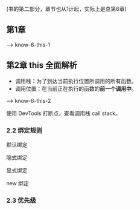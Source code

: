 (书的第二部分，章节也从1计起，实际上是总第6章)

## 第1章

--> know-6-this-1

## 第2章 this 全面解析

* 调用栈：为了到达当前执行位置所调用的所有函数。
* 调用位置：在当前正在执行的函数的**前一个调用中**。

--> know-6-this-2

使用 DevTools 打断点，查看调用栈 call stack。

### 2.2 绑定规则

默认绑定

隐式绑定

显式绑定

new 绑定

### 2.3 优先级